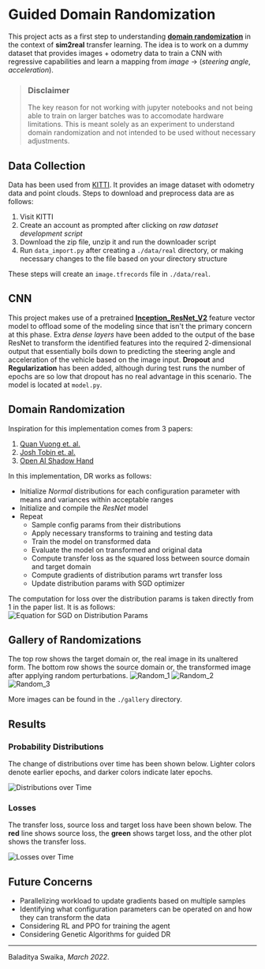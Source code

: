 # Guided Domain Randomization

This project acts as a first step to understanding **[domain randomization](https://lilianweng.github.io/posts/2019-05-05-domain-randomization/)** in the context of **sim2real** transfer learning. The idea is to work on a dummy dataset that provides images + odometry data to train a CNN with regressive capabilities and learn a mapping from *image* &#8594; (*steering angle*, *acceleration*).

> ### Disclaimer
> The key reason for not working with jupyter notebooks and not being able to train on larger batches was to accomodate hardware limitations. This is meant solely as an experiment to understand domain randomization and not intended to be used without necessary adjustments.

## Data Collection
Data has been used from [KITTI](http://www.cvlibs.net/datasets/kitti/raw_data.php). It provides an image dataset with odometry data and point clouds. 
Steps to download and preprocess data are as follows:
1. Visit KITTI
2. Create an account as prompted after clicking on *raw dataset development script*
3. Download the zip file, unzip it and run the downloader script
4. Run `data_import.py` after creating a `./data/real` directory, or making necessary changes to the file based on your directory structure

These steps will create an `image.tfrecords` file in `./data/real`.

## CNN
This project makes use of a pretrained **[Inception_ResNet_V2](https://tfhub.dev/google/imagenet/inception_resnet_v2/feature_vector/5)** feature vector model to offload some of the modeling since that isn't the primary concern at this phase. Extra *dense layers* have been added to the output of the base ResNet to transform the identified features into the required 2-dimensional output that essentially boils down to predicting the steering angle and acceleration of the vehicle based on the image input. **Dropout** and **Regularization** has been added, although during test runs the number of epochs are so low that dropout has no real advantage in this scenario.
The model is located at `model.py`.

## Domain Randomization
Inspiration for this implementation comes from 3 papers:
1. [Quan Vuong et. al.](https://arxiv.org/abs/1903.11774v1)
2. [Josh Tobin et. al.](https://arxiv.org/abs/1703.06907)
3. [Open AI Shadow Hand](https://arxiv.org/abs/1808.00177)

In this implementation, DR works as follows:
- Initialize *Normal* distributions for each configuration parameter with means and variances within acceptable ranges
- Initialize and compile the *ResNet* model
- Repeat 
  - Sample config params from their distributions
  - Apply necessary transforms to training and testing data
  - Train the model on transformed data
  - Evaluate the model on transformed and original data
  - Compute transfer loss as the squared loss between source domain and target domain
  - Compute gradients of distribution params wrt transfer loss
  - Update distribution params with SGD optimizer

The computation for loss over the distribution params is taken directly from 1 in the paper list. It is as follows:
![Equation for SGD on Distribution Params](basic_guided_dr_formula.png)

## Gallery of Randomizations
The top row shows the target domain or, the real image in its unaltered form. The bottom row shows the source domain or, the transformed image after applying random perturbations.
![Random_1](./gallery/fig-epoch1-target-vs-source-domain.png) 
![Random_2](./gallery/fig-epoch2-target-vs-source-domain.png)
![Random_3](./gallery/fig-epoch3-target-vs-source-domain.png)

More images can be found in the `./gallery` directory.

## Results
### Probability Distributions
The change of distributions over time has been shown below. Lighter colors denote earlier epochs, and darker colors indicate later epochs. 

![Distributions over Time](./results/fig-1-distributions-over-time.png)

### Losses
The transfer loss, source loss and target loss have been shown below. The **red** line shows source loss, the **green** shows target loss, and the other plot shows the transfer loss.

![Losses over Time](./results/fig-2-losses-over-time.png) 


## Future Concerns
- Parallelizing workload to update gradients based on multiple samples
- Identifying what configuration parameters can be operated on and how they can transform the data
- Considering RL and PPO for training the agent
- Considering Genetic Algorithms for guided DR

---
Baladitya Swaika, *March 2022*.